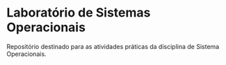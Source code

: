 # Laboratório de Sistemas Operacionais

Repositório destinado para as atividades práticas da disciplina de Sistema Operacionais.